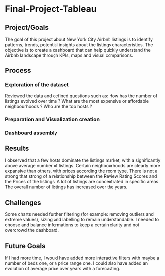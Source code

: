 # Final-Project-Tableau

## Project/Goals
The goal of this project about New York City Airbnb listings is to identify patterns, trends, potential insights about the listings characteristics. The objective is to create a dashboard that can help quickly understand the Airbnb landscape through KPIs, maps and visual comparisons.

## Process
### Exploration of the dataset
Reviewed the data and defined questions such as:
How has the number of listings evolved over time ? 
What are the most expensive or affordable neighbourhoods ?
Who are the top hosts ? 
### Preparation and Visualization creation
### Dashboard assembly

## Results
I observed that a few hosts dominate the listings market, with a significantly above average number of listings. 
Certain neighbourhoods are clearly more expansive than others, with prices according the room type.
There is not a strong that strong of a relationship between the Review Rating Scores and the Prices of the listings.
A lot of listings are concentrated in specific areas.
The overall number of listings has increased over the years. 

## Challenges 
Some charts needed further filtering (for example: removing outliers and extreme values), sizing and labelling to remain understandable. 
I needed to choose and balance informations to keep a certain clarity and not overcrowd the dashboard.

## Future Goals
If I had more time, I would have added more interactive filters with maybe a number of beds one, or a price range one.
I could also have added an evolution of average price over years with a forecasting. 